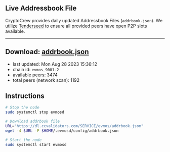## Live Addressbook File

CryptoCrew provides daily updated Addressbook Files (`addrbook.json`). We utilize [Tenderseed](https://github.com/binaryholdings/tenderseed) to ensure all provided peers have open P2P slots available.

---
**Download: [addrbook.json](https://dl.ccvalidators.com/SERVICE/evmos/addrbook.json)**
---

- last updated: Mon Aug 28 2023 15:36:12
- chain id: `evmos_9001-2`
- available peers: 3474
- total peers (network scan): 1192

## Instructions
```sh
# Stop the node
sudo systemctl stop evmosd

# Download addrbook file
URL="https://dl.ccvalidators.com/SERVICE/evmos/addrbook.json"
wget -4 $URL -P $HOME/.evmosd/config/addrbook.json

# Start the node
sudo systemctl start evmosd
```

